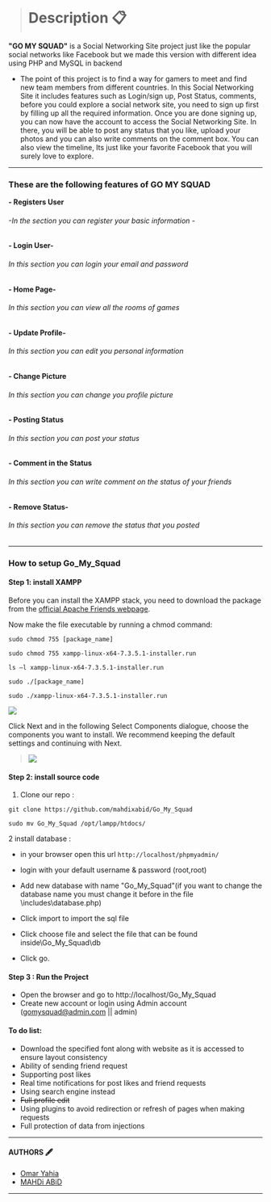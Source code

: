 > # Description 📋 

**"GO MY SQUAD"** is a Social Networking Site project just like the popular social networks like Facebook but we made this version with different idea using PHP and MySQL in backend
- The point of this project is to find a way for gamers to meet and find new team members from different countries.
In this Social Networking Site it includes features such as Login/sign up, Post Status, comments, before you could explore a social network site, you need to sign up first by filling up all the required information.
Once you are done signing up, you can now have the account to access the Social Networking Site.
In there, you will be able to post any status that you like, upload your photos and you can also write comments on the comment box.
You can also view the timeline, Its just like your favorite Facebook that you will surely love to explore.

------------


### These are the following features of GO MY SQUAD
**- Registers User**
###### -In the section you can register your basic information -
**- Login User-**
###### In this section you can login your email and password
**- Home Page-**
###### In this section you can view all the rooms of games
**- Update Profile-**
###### In this section you can edit you personal information
**- Change Picture**
###### In this section you can change you profile picture
**- Posting Status**
###### In this section you can post your status
**- Comment in the Status**
###### In this section you can write comment on the status of your friends
**- Remove Status-**
###### In this section you can remove the status that you posted

------------


### How to setup Go_My_Squad
#### Step 1: install XAMPP
<p>Before you can install the XAMPP stack, you need to download the package from the <a href="https://www.apachefriends.org/index.html" target="_blank" rel="noreferrer noopener">official Apache Friends webpage</a>.</p>
 Now make the file executable by running a chmod command:
 
 `sudo chmod 755 [package_name]`
 
 `sudo chmod 755 xampp-linux-x64-7.3.5.1-installer.run`
 
 `ls –l xampp-linux-x64-7.3.5.1-installer.run`
 
 `sudo ./[package_name]`
 
 `sudo ./xampp-linux-x64-7.3.5.1-installer.run`

[![](https://phoenixnap.com/kb/wp-content/uploads/2021/04/download-xampp.png)](https://phoenixnap.com/kb/wp-content/uploads/2021/04/download-xampp.png)

Click Next and in the following Select Components dialogue, choose the components you want to install. We recommend keeping the default settings and continuing with Next.
> [![](https://phoenixnap.com/kb/wp-content/uploads/2021/04/manager-xampp-servers.png)](https://phoenixnap.com/kb/wp-content/uploads/2021/04/manager-xampp-servers.png)

#### Step 2: install source code
1. Clone our repo :

`git clone https://github.com/mahdixabid/Go_My_Squad`

`sudo mv Go_My_Squad /opt/lampp/htdocs/`

2  install database :
 - in your browser open this url  `http://localhost/phpmyadmin/`

- login with your default username & password (root,root)

- Add new database with name "Go_My_Squad"(if you want to change the database name you must change it before in the file \includes\database.php)

- Click import to import the sql file
- Click choose file and select the file that can be found inside\Go_My_Squad\db

- Click go.

#### Step 3 : Run the Project
- Open the browser and go to http://localhost/Go_My_Squad
- Create new account or login using Admin account (gomysquad@admin.com || admin)

#### To do list:

- Download the specified font along with website as it is accessed to ensure layout consistency
- Ability of sending friend request
- Supporting post likes
- Real time notifications for post likes and friend requests
- Using search engine instead
- ~~Full profile edit~~
- Using plugins to avoid redirection or refresh of pages when making requests
- Full protection of data from injections

------------
#### AUTHORS 🖋
- [Omar Yahia](https://github.com/omaryahia4/ "Omar Yahia")
- [MAHDi ABiD](github.com/mahdixabid "MAHDi ABiD")
------------
